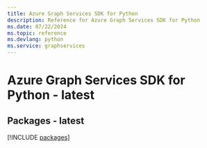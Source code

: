 ```yaml
---
title: Azure Graph Services SDK for Python
description: Reference for Azure Graph Services SDK for Python
ms.date: 07/22/2024
ms.topic: reference
ms.devlang: python
ms.service: graphservices
---
```

# Azure Graph Services SDK for Python - latest
## Packages - latest
[!INCLUDE [packages](graph-services-index.md)]